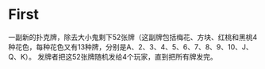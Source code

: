 # First
一副新的扑克牌，除去大小鬼剩下52张牌（这副牌包括梅花、方块、红桃和黑桃4种花色，每种花色又有13种牌，分别是A、2、3、4、5、6、7、8、9、10、J、Q、K）。 发牌者把这52张牌随机发给4个玩家，直到把所有牌发完。
